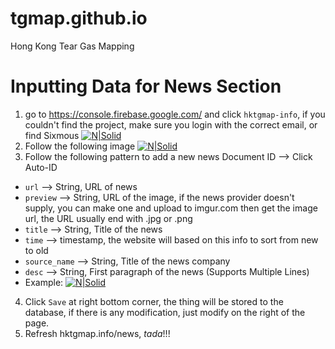 # tgmap.github.io
Hong Kong Tear Gas Mapping

# Inputting Data for News Section
1. go to https://console.firebase.google.com/ and click `hktgmap-info`, if you couldn't find the project, make sure you login with the correct email, or find Sixmous
[![N|Solid](https://i.imgur.com/o0VzMZ4.png)](https://console.firebase.google.com/)
2. Follow the following image [![N|Solid](https://i.imgur.com/yj1Kcvd.png)](https://console.firebase.google.com/)
3. Follow the following pattern to add a new news
Document ID --> Click Auto-ID
- `url` --> String, URL of news
- `preview` --> String, URL of the image, if the news provider doesn't supply, you can make one and upload to imgur.com then get the image url, the URL usually end with .jpg or .png
- `title` --> String, Title of the news
- `time` --> timestamp, the website will based on this info to sort from new to old
- `source_name` --> String, Title of the news company
- `desc` --> String, First paragraph of the news (Supports Multiple Lines)
- Example: [![N|Solid](https://i.imgur.com/tWs8J86.png)](https://console.firebase.google.com/)
4. Click `Save` at right bottom corner, the thing will be stored to the database, if there is any modification, just modify on the right of the page.
5. Refresh hktgmap.info/news, _tada_!!!